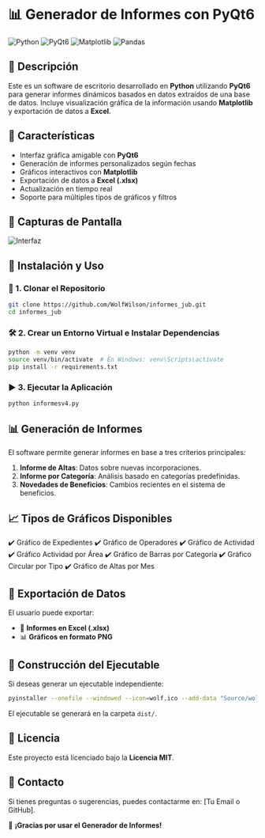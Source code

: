# 📊 Generador de Informes con PyQt6

![Python](https://img.shields.io/badge/Python-3.12-blue.svg)
![PyQt6](https://img.shields.io/badge/PyQt6-GUI-green.svg)
![Matplotlib](https://img.shields.io/badge/Matplotlib-Graphs-orange.svg)
![Pandas](https://img.shields.io/badge/Pandas-Data%20Processing-blue.svg)

## 📝 Descripción
Este es un software de escritorio desarrollado en **Python** utilizando **PyQt6** para generar informes dinámicos basados en datos extraídos de una base de datos. Incluye visualización gráfica de la información usando **Matplotlib** y exportación de datos a **Excel**.

## 🚀 Características
- Interfaz gráfica amigable con **PyQt6**
- Generación de informes personalizados según fechas
- Gráficos interactivos con **Matplotlib**
- Exportación de datos a **Excel (.xlsx)**
- Actualización en tiempo real
- Soporte para múltiples tipos de gráficos y filtros

## 📸 Capturas de Pantalla
![Interfaz](https://via.placeholder.com/800x400?text=Captura+de+Pantalla)

## 📂 Instalación y Uso
### 🔧 1. Clonar el Repositorio
```bash
git clone https://github.com/WolfWilson/informes_jub.git
cd informes_jub
```
### 🛠 2. Crear un Entorno Virtual e Instalar Dependencias
```bash
python -m venv venv
source venv/bin/activate  # En Windows: venv\Scripts\activate
pip install -r requirements.txt
```
### ▶️ 3. Ejecutar la Aplicación
```bash
python informesv4.py
```

## 📊 Generación de Informes
El software permite generar informes en base a tres criterios principales:
1. **Informe de Altas**: Datos sobre nuevas incorporaciones.
2. **Informe por Categoría**: Análisis basado en categorías predefinidas.
3. **Novedades de Beneficios**: Cambios recientes en el sistema de beneficios.

## 📈 Tipos de Gráficos Disponibles
✔️ Gráfico de Expedientes
✔️ Gráfico de Operadores
✔️ Gráfico de Actividad
✔️ Gráfico Actividad por Área
✔️ Gráfico de Barras por Categoría
✔️ Gráfico Circular por Tipo
✔️ Gráfico de Altas por Mes

## 💾 Exportación de Datos
El usuario puede exportar:
- 📜 **Informes en Excel (.xlsx)**
- 📊 **Gráficos en formato PNG**

## 🔧 Construcción del Ejecutable
Si deseas generar un ejecutable independiente:
```bash
pyinstaller --onefile --windowed --icon=wolf.ico --add-data "Source/wolf.png;Source" informesv4.py
```
El ejecutable se generará en la carpeta `dist/`.

## 📜 Licencia
Este proyecto está licenciado bajo la **Licencia MIT**.

## 📧 Contacto
Si tienes preguntas o sugerencias, puedes contactarme en: [Tu Email o GitHub].

🚀 **¡Gracias por usar el Generador de Informes!**
